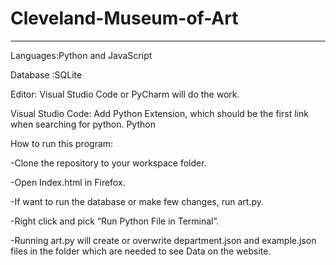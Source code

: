 # Cleveland-Museum-of-Art
*******************************************
Languages:Python and JavaScript

Database :SQLite

Editor: Visual Studio Code or PyCharm will do the work.

Visual Studio Code: Add Python Extension, which should be the first link when searching for python. Python 

How to run this program:

-Clone the repository to your workspace folder.

-Open Index.html in Firefox.

-If want to run the database or make few changes, run art.py. 

-Right click and pick “Run Python File in Terminal”.

-Running art.py will create or overwrite department.json and example.json files in the folder which are needed to see Data on the website.
